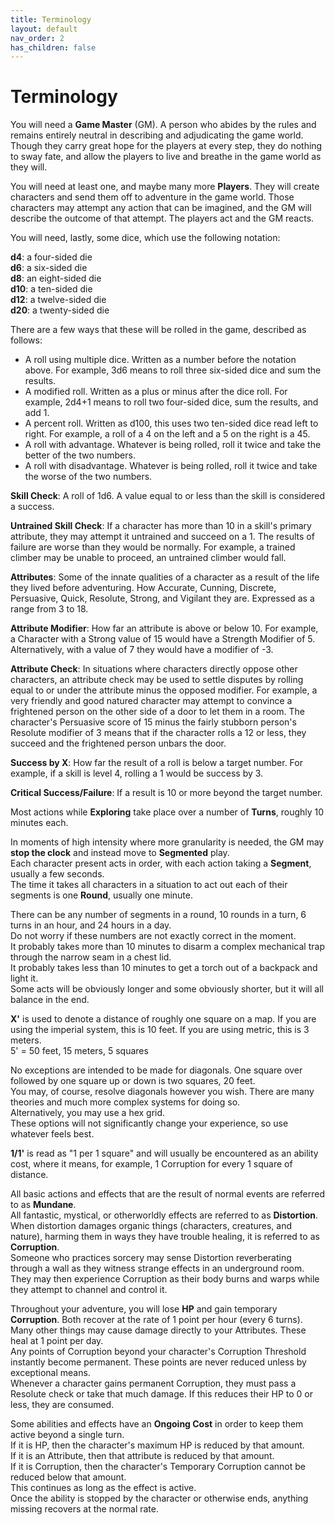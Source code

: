 ```yaml
---
title: Terminology
layout: default
nav_order: 2
has_children: false
---
```


# Terminology

You will need a **Game Master** (GM). A person who abides by the rules and remains entirely neutral in describing and adjudicating the game world. Though they carry great hope for the players at every step, they do nothing to sway fate, and allow the players to live and breathe in the game world as they will.

You will need at least one, and maybe many more **Players**. They will create characters and send them off to adventure in the game world. Those characters may attempt any action that can be imagined, and the GM will describe the outcome of that attempt. The players act and the GM reacts.

You will need, lastly, some dice, which use the following notation:

**d4**: a four-sided die  
**d6**: a six-sided die  
**d8**: an eight-sided die  
**d10**: a ten-sided die  
**d12**: a twelve-sided die  
**d20**: a twenty-sided die

There are a few ways that these will be rolled in the game, described as follows:
- A roll using multiple dice. Written as a number before the notation above. For example, 3d6 means to roll three six-sided dice and sum the results.
- A modified roll. Written as a plus or minus after the dice roll. For example, 2d4+1 means to roll two four-sided dice, sum the results, and add 1.
- A percent roll. Written as d100, this uses two ten-sided dice read left to right. For example, a roll of a 4 on the left and a 5 on the right is a 45. 
- A roll with advantage. Whatever is being rolled, roll it twice and take the better of the two numbers.
- A roll with disadvantage. Whatever is being rolled, roll it twice and take the worse of the two numbers.

**Skill Check**: A roll of 1d6. A value equal to or less than the skill is considered a success.

**Untrained Skill Check**: If a character has more than 10 in a skill's primary attribute, they may attempt it untrained and succeed on a 1. The results of failure are worse than they would be normally. For example, a trained climber may be unable to proceed, an untrained climber would fall.

**Attributes**: Some of the innate qualities of a character as a result of the life they lived before adventuring. How Accurate, Cunning, Discrete, Persuasive, Quick, Resolute, Strong, and Vigilant they are. Expressed as a range from 3 to 18.

**Attribute Modifier**: How far an attribute is above or below 10. For example, a Character with a Strong value of 15 would have a Strength Modifier of 5. Alternatively, with a value of 7 they would have a modifier of -3.

**Attribute Check**: In situations where characters directly oppose other characters, an attribute check may be used to settle disputes by rolling equal to or under the attribute minus the opposed modifier. For example, a very friendly and good natured character may attempt to convince a frightened person on the other side of a door to let them in a room. The character's Persuasive score of 15 minus the fairly stubborn person's Resolute modifier of 3 means that if the character rolls a 12 or less, they succeed and the frightened person unbars the door.

**Success by X**: How far the result of a roll is below a target number. For example, if a skill is level 4, rolling a 1 would be success by 3.

**Critical Success/Failure**: If a result is 10 or more beyond the target number.

Most actions while **Exploring** take place over a number of **Turns**, roughly 10 minutes each.

In moments of high intensity where more granularity is needed, the GM may **stop the clock** and instead move to **Segmented** play.  
Each character present acts in order, with each action taking a **Segment**, usually a few seconds.  
The time it takes all characters in a situation to act out each of their segments is one **Round**, usually one minute.

There can be any number of segments in a round, 10 rounds in a turn, 6 turns in an hour, and 24 hours in a day.  
Do not worry if these numbers are not exactly correct in the moment.  
It probably takes more than 10 minutes to disarm a complex mechanical trap through the narrow seam in a chest lid.  
It probably takes less than 10 minutes to get a torch out of a backpack and light it.  
Some acts will be obviously longer and some obviously shorter, but it will all balance in the end.

**X'** is used to denote a distance of roughly one square on a map. If you are using the imperial system, this is 10 feet. If you are using metric, this is 3 meters.  
5' = 50 feet, 15 meters, 5 squares

No exceptions are intended to be made for diagonals. One square over followed by one square up or down is two squares, 20 feet.  
You may, of course, resolve diagonals however you wish. There are many theories and much more complex systems for doing so.  
Alternatively, you may use a hex grid.  
These options will not significantly change your experience, so use whatever feels best.

**1/1'** is read as "1 per 1 square" and will usually be encountered as an ability cost, where it means, for example, 1 Corruption for every 1 square of distance.

All basic actions and effects that are the result of normal events are referred to as **Mundane**.  
All fantastic, mystical, or otherworldly effects are referred to as **Distortion**.  
When distortion damages organic things (characters, creatures, and nature), harming them in ways they have trouble healing, it is referred to as **Corruption**.  
Someone who practices sorcery may sense Distortion reverberating through a wall as they witness strange effects in an underground room.  
They may then experience Corruption as their body burns and warps while they attempt to channel and control it.

Throughout your adventure, you will lose **HP** and gain temporary **Corruption**. Both recover at the rate of 1 point per hour (every 6 turns).  
Many other things may cause damage directly to your Attributes. These heal at 1 point per day.  
Any points of Corruption beyond your character's Corruption Threshold instantly become permanent. These points are never reduced unless by exceptional means.  
Whenever a character gains permanent Corruption, they must pass a Resolute check or take that much damage. If this reduces their HP to 0 or less, they are consumed.

Some abilities and effects have an **Ongoing Cost** in order to keep them active beyond a single turn.  
If it is HP, then the character's maximum HP is reduced by that amount.  
If it is an Attribute, then that attribute is reduced by that amount.  
If it is Corruption, then the character's Temporary Corruption cannot be reduced below that amount.  
This continues as long as the effect is active.  
Once the ability is stopped by the character or otherwise ends, anything missing recovers at the normal rate.

